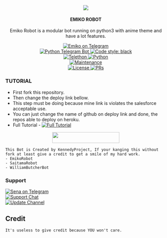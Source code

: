 <p align="center">
  <img src="https://telegra.ph/file/5a180a318e09d49295c8e.jpg">
</p>

<h4><p align="center"> EMIKO ROBOT </p></h4>

<p align="center">Emiko Robot is a modular bot running on python3 with anime theme and have a lot features.</p>

<p align="center">
<a href="https://t.me/Aikarobot"> <img src="https://img.shields.io/badge/Emiko-Robot-blue?&logo=telegram" alt="Emiko on Telegram" /> </a><br>
<a href="https://python-telegram-bot.org"> <img src="https://img.shields.io/badge/PTB-13.13-white?&style=flat-round&logo=github" alt="Python Telegram Bot" /> </a>
<a href="https://github.com/psf/black"><img alt="Code style: black" src="https://img.shields.io/badge/code%20style-black-000000.svg"></a><br>
<a href="https://docs.telethon.dev"> <img src="https://img.shields.io/badge/Telethon-1.24.0-red?&style=flat-round&logo=github" alt="Telethon" /> </a>
<a href="https://docs.python.org"> <img src="https://img.shields.io/badge/Python-3.10.5-purple?&style=flat-round&logo=python" alt="Python" /> </a><br>
<a href="https://GitHub.com/kennedy-ex/EmikoRobot"> <img src="https://img.shields.io/badge/Maintained-Yash-yellow.svg" alt="Maintenance" /> </a><br>
<a href="https://github.com/kennedy-ex/EmikoRobot/blob/main/LICENSE"> <img src="https://img.shields.io/badge/License-GPLv3-blue.svg" alt="License" /> </a>
<a href="https://makeapullrequest.com"> <img src="https://img.shields.io/badge/PRs-Welcome-blue.svg?style=flat-round" alt="PRs" /> </a>
</p>

### TUTORIAL

- First fork this repository.
- Then change the deploy link bellow.
- This step must be doing because mine link is violates the salesforce acceptable use.
- You can just change the name of github on deploy link and done, the repos able to deploy on heroku.
- Full Tutorial - [![Full Tutorial](https://img.shields.io/badge/Watch%20Now-blue)](https://youtu.be/GMaYMYhf_Vk)

<p align="center"><a href="https://dashboard.heroku.com/new?template=https://github.com/zahron-faat/EmikoRobot"> <img 
src="https://img.shields.io/badge/Deploy%20To%20Heroku-red?style=flat&logo=heroku" width="210" height="34.45" /></a></p>


```
This Bot is Created by KennedyProject, If your kanging this without fork at least give a credit to get a smile of my hard work. 
- EmikoRobot
- SaitamaRobot 
- WilliamButcherBot
```

### Support
<p>
<a href="https://t.me/usernot4found"> <img src="https://img.shields.io/badge/Sena-Ex-blue?&logo=telegram" alt="Sena on Telegram" /> </a><br>
<a href="https://t.me/EmikoSupport"> <img src="https://img.shields.io/badge/Support-Chat-blue?&logo=telegram" alt="Support Chat" /> </a><br>
<a href="https://t.me/KennedyProject"> <img src="https://img.shields.io/badge/Update-Channel-blue?&logo=telegram" alt="Update Channel" /> </a><br>
</p>

## Credit 

```
It's useless to give credit because YOU won't care.
```
